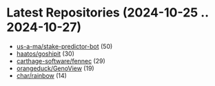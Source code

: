 # Latest Repositories (2024-10-25 .. 2024-10-27)

- [us-a-ma/stake-predictor-bot](https://github.com/us-a-ma/stake-predictor-bot) (50)
- [haatos/goshipit](https://github.com/haatos/goshipit) (30)
- [carthage-software/fennec](https://github.com/carthage-software/fennec) (29)
- [orangeduck/GenoView](https://github.com/orangeduck/GenoView) (19)
- [char/rainbow](https://github.com/char/rainbow) (14)
